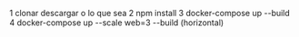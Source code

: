 1 clonar descargar o lo que sea
2 npm install
3 docker-compose up --build
4 docker-compose up --scale web=3 --build (horizontal)
